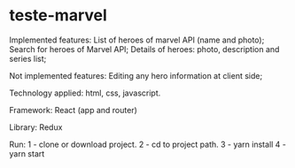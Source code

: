 # teste-marvel

Implemented features: List of heroes of marvel API (name and photo); Search for heroes of Marvel API; Details of heroes: photo, description and series list;

Not implemented features: Editing any hero information at client side;

Technology applied: html, css, javascript.

Framework: React (app and router)

Library: Redux

Run: 1 - clone or download project. 2 - cd to project path. 3 - yarn install 4 - yarn start 

